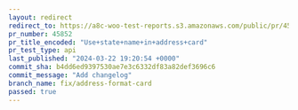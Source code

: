 ```yaml
---
layout: redirect
redirect_to: https://a8c-woo-test-reports.s3.amazonaws.com/public/pr/45852/api/index.html
pr_number: 45852
pr_title_encoded: "Use+state+name+in+address+card"
pr_test_type: api
last_published: "2024-03-22 19:20:54 +0000"
commit_sha: b4dd6ed9397530ae7e3c6332df83a82def3696c6
commit_message: "Add changelog"
branch_name: fix/address-format-card
passed: true
---
```

